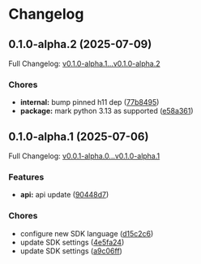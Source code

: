 # Changelog

## 0.1.0-alpha.2 (2025-07-09)

Full Changelog: [v0.1.0-alpha.1...v0.1.0-alpha.2](https://github.com/bluehive-health/bluehive-sdk-python/compare/v0.1.0-alpha.1...v0.1.0-alpha.2)

### Chores

* **internal:** bump pinned h11 dep ([77b8495](https://github.com/bluehive-health/bluehive-sdk-python/commit/77b84958a99fea04743c4aaf300731dedc61da3a))
* **package:** mark python 3.13 as supported ([e58a361](https://github.com/bluehive-health/bluehive-sdk-python/commit/e58a36108c35a42d3f665ac1972fe20d4afd7c54))

## 0.1.0-alpha.1 (2025-07-06)

Full Changelog: [v0.0.1-alpha.0...v0.1.0-alpha.1](https://github.com/bluehive-health/bluehive-sdk-python/compare/v0.0.1-alpha.0...v0.1.0-alpha.1)

### Features

* **api:** api update ([90448d7](https://github.com/bluehive-health/bluehive-sdk-python/commit/90448d76356b411bb678274c923ebf0d5d904218))


### Chores

* configure new SDK language ([d15c2c6](https://github.com/bluehive-health/bluehive-sdk-python/commit/d15c2c680ba6c46102b5b37fb3d9f31a66e5ba8d))
* update SDK settings ([4e5fa24](https://github.com/bluehive-health/bluehive-sdk-python/commit/4e5fa2407f9fcf01e7c25d040b4656246cb8d492))
* update SDK settings ([a9c06ff](https://github.com/bluehive-health/bluehive-sdk-python/commit/a9c06ff66ca3d06d5c6d1dc35458fbd387a5b7bc))
